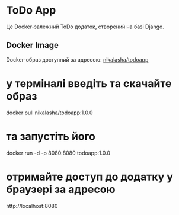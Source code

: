 # ToDo App

Це Docker-залежний ToDo додаток, створений на базі Django.

## Docker Image

Docker-образ доступний за адресою: [nikalasha/todoapp](https://hub.docker.com/r/nikalasha/todoapp)
# у терміналі введіть та скачайте образ
docker pull nikalasha/todoapp:1.0.0

# та запустіть його
docker run -d -p 8080:8080 todoapp:1.0.0

# отримайте доступ до додатку у браузері за адресою
http://localhost:8080
